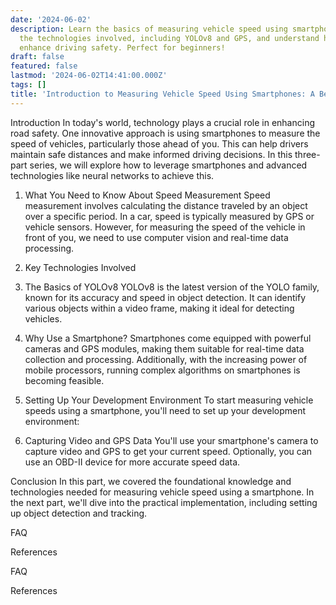 ```yaml
---
date: '2024-06-02'
description: Learn the basics of measuring vehicle speed using smartphones. Discover
  the technologies involved, including YOLOv8 and GPS, and understand how these can
  enhance driving safety. Perfect for beginners!
draft: false
featured: false
lastmod: '2024-06-02T14:41:00.000Z'
tags: []
title: 'Introduction to Measuring Vehicle Speed Using Smartphones: A Beginner''s Guide'
---
```




Introduction
In today's world, technology plays a crucial role in enhancing road safety. One innovative approach is using smartphones to measure the speed of vehicles, particularly those ahead of you. This can help drivers maintain safe distances and make informed driving decisions. In this three-part series, we will explore how to leverage smartphones and advanced technologies like neural networks to achieve this.

1. What You Need to Know About Speed Measurement
Speed measurement involves calculating the distance traveled by an object over a specific period. In a car, speed is typically measured by GPS or vehicle sensors. However, for measuring the speed of the vehicle in front of you, we need to use computer vision and real-time data processing.

2. Key Technologies Involved

3. The Basics of YOLOv8
YOLOv8 is the latest version of the YOLO family, known for its accuracy and speed in object detection. It can identify various objects within a video frame, making it ideal for detecting vehicles.

4. Why Use a Smartphone?
Smartphones come equipped with powerful cameras and GPS modules, making them suitable for real-time data collection and processing. Additionally, with the increasing power of mobile processors, running complex algorithms on smartphones is becoming feasible.

5. Setting Up Your Development Environment
To start measuring vehicle speeds using a smartphone, you'll need to set up your development environment:

6. Capturing Video and GPS Data
You'll use your smartphone's camera to capture video and GPS to get your current speed. Optionally, you can use an OBD-II device for more accurate speed data.

Conclusion
In this part, we covered the foundational knowledge and technologies needed for measuring vehicle speed using a smartphone. In the next part, we'll dive into the practical implementation, including setting up object detection and tracking.



FAQ

References





FAQ

References